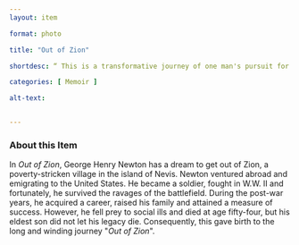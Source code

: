 ```yaml
--- 
layout: item 

format: photo 

title: "Out of Zion"

shortdesc: “ This is a transformative journey of one man's pursuit for a better life, spanning war, success, and ultimately, redemption." 

categories: [ Memoir ]

alt-text: 


--- 
```


### About this Item 

In _Out of Zion_, George Henry Newton has a dream to get out of Zion, a poverty-stricken village in the island of Nevis. Newton ventured abroad and emigrating to the United States. He became a soldier, fought in W.W. II and fortunately, he survived the ravages of the battlefield. During the post-war years, he acquired a career, raised his family and attained a measure of success. However, he fell prey to social ills and died at age fifty-four, but his eldest son did not let his legacy die. Consequently, this gave birth to the long and winding journey "_Out of Zion_".
